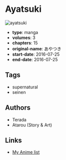 # Ayatsuki

![ayatsuki](https://cdn.myanimelist.net/images/manga/3/197341.jpg)

-   **type**: manga
-   **volumes**: 3
-   **chapters**: 15
-   **original-name**: あやつき
-   **start-date**: 2016-07-25
-   **end-date**: 2016-07-25

## Tags

-   supernatural
-   seinen

## Authors

-   Terada
-   Atarou (Story & Art)

## Links

-   [My Anime list](https://myanimelist.net/manga/107686/Ayatsuki)
